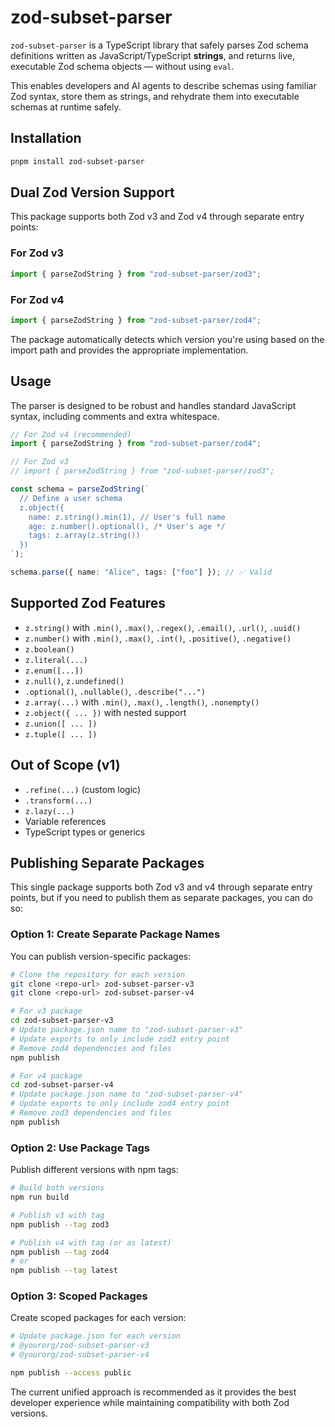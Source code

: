 # zod-subset-parser

`zod-subset-parser` is a TypeScript library that safely parses Zod schema definitions written as JavaScript/TypeScript **strings**, and returns live, executable Zod schema objects — without using `eval`.

This enables developers and AI agents to describe schemas using familiar Zod syntax, store them as strings, and rehydrate them into executable schemas at runtime safely.

## Installation

```bash
pnpm install zod-subset-parser
```

## Dual Zod Version Support

This package supports both Zod v3 and Zod v4 through separate entry points:

### For Zod v3
```ts
import { parseZodString } from "zod-subset-parser/zod3";
```

### For Zod v4
```ts
import { parseZodString } from "zod-subset-parser/zod4";
```

The package automatically detects which version you're using based on the import path and provides the appropriate implementation.

## Usage

The parser is designed to be robust and handles standard JavaScript syntax, including comments and extra whitespace.

```ts
// For Zod v4 (recommended)
import { parseZodString } from "zod-subset-parser/zod4";

// For Zod v3
// import { parseZodString } from "zod-subset-parser/zod3";

const schema = parseZodString(`
  // Define a user schema
  z.object({
    name: z.string().min(1), // User's full name
    age: z.number().optional(), /* User's age */
    tags: z.array(z.string())
  })
`);

schema.parse({ name: "Alice", tags: ["foo"] }); // ✅ Valid
```

## Supported Zod Features

- `z.string()` with `.min()`, `.max()`, `.regex()`, `.email()`, `.url()`, `.uuid()`
- `z.number()` with `.min()`, `.max()`, `.int()`, `.positive()`, `.negative()`
- `z.boolean()`
- `z.literal(...)`
- `z.enum([...])`
- `z.null()`, `z.undefined()`
- `.optional()`, `.nullable()`, `.describe("...")`
- `z.array(...)` with `.min()`, `.max()`, `.length()`, `.nonempty()`
- `z.object({ ... })` with nested support
- `z.union([ ... ])`
- `z.tuple([ ... ])`

## Out of Scope (v1)

- `.refine(...)` (custom logic)
- `.transform(...)`
- `z.lazy(...)`
- Variable references
- TypeScript types or generics

## Publishing Separate Packages

This single package supports both Zod v3 and v4 through separate entry points, but if you need to publish them as separate packages, you can do so:

### Option 1: Create Separate Package Names

You can publish version-specific packages:

```bash
# Clone the repository for each version
git clone <repo-url> zod-subset-parser-v3
git clone <repo-url> zod-subset-parser-v4

# For v3 package
cd zod-subset-parser-v3
# Update package.json name to "zod-subset-parser-v3"
# Update exports to only include zod3 entry point
# Remove zod4 dependencies and files
npm publish

# For v4 package  
cd zod-subset-parser-v4
# Update package.json name to "zod-subset-parser-v4"
# Update exports to only include zod4 entry point
# Remove zod3 dependencies and files
npm publish
```

### Option 2: Use Package Tags

Publish different versions with npm tags:

```bash
# Build both versions
npm run build

# Publish v3 with tag
npm publish --tag zod3

# Publish v4 with tag (or as latest)
npm publish --tag zod4
# or
npm publish --tag latest
```

### Option 3: Scoped Packages

Create scoped packages for each version:

```bash
# Update package.json for each version
# @yourorg/zod-subset-parser-v3
# @yourorg/zod-subset-parser-v4

npm publish --access public
```

The current unified approach is recommended as it provides the best developer experience while maintaining compatibility with both Zod versions.
